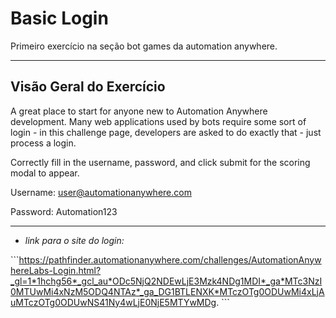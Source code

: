 # Basic Login

Primeiro exercício na seção bot games da automation anywhere.

---

## Visão Geral do Exercício

A great place to start for anyone new to Automation Anywhere development. Many web applications
used by bots require some sort of login - in this challenge page, developers are asked to do
exactly that - just process a login.

Correctly fill in the username, password, and click submit for the scoring modal to appear.


Username: user@automationanywhere.com

Password: Automation123

---

- *link para o site do login:*

\```https://pathfinder.automationanywhere.com/challenges/AutomationAnywhereLabs-Login.html?_gl=1*1hchg56*_gcl_au*ODc5NjQ2NDEwLjE3Mzk4NDg1MDI*_ga*MTc3NzI0MTUwMi4xNzM5ODQ4NTAz*_ga_DG1BTLENXK*MTczOTg0ODUwMi4xLjAuMTczOTg0ODUwNS41Ny4wLjE0NjE5MTYwMDg.
\```